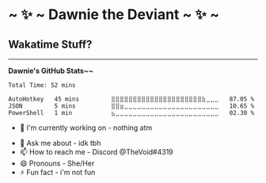<!-- markdownlint-disable MD036 -->

# ~ ✨ ~ Dawnie the Deviant ~ ✨ ~

<!--
## so yeah this is the template thing for it but modified a bit, idc, i'll fix it later
-->

## Wakatime Stuff?

---

**Dawnie's GitHub Stats~~**

<!--START_SECTION:staterinos-->

```text
Total Time: 52 mins

AutoHotkey   45 mins         ⣿⣿⣿⣿⣿⣿⣿⣿⣿⣿⣿⣿⣿⣿⣿⣿⣿⣿⣿⣿⣿⣷⣀⣀⣀   87.05 %
JSON         5 mins          ⣿⣿⣶⣀⣀⣀⣀⣀⣀⣀⣀⣀⣀⣀⣀⣀⣀⣀⣀⣀⣀⣀⣀⣀⣀   10.65 %
PowerShell   1 min           ⣦⣀⣀⣀⣀⣀⣀⣀⣀⣀⣀⣀⣀⣀⣀⣀⣀⣀⣀⣀⣀⣀⣀⣀⣀   02.30 %
```

<!--END_SECTION:staterinos-->

<!--
**voidei/voidei** is a ✨ _special_ ✨ repository because its `README.md` (this file) appears on your GitHub profile.

Here are some ideas to get you started:
-->
- 🔭 I'm currently working on  -  <!-- An idle clicker game --> nothing atm
<!--
  - Can locate my repo for it [here~!](https://github.com/voidei/scungusclicker)
- 🌱 I'm currently learning  -  All the baggage associated with the above
- 👯 I'm looking to collaborate on  -  Starbound JSON extension lol
- 🤔 I'm looking for help with - same as above ^^
-->
- 💬 Ask me about  -  idk tbh
- 📫 How to reach me  -  Discord @TheVoid#4319
- 😄 Pronouns  -  She/Her
- ⚡ Fun fact  - i'm not fun
